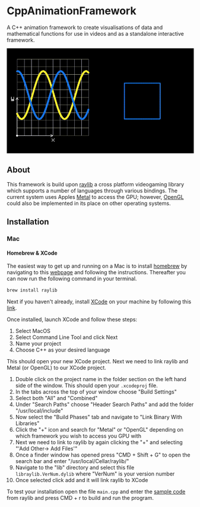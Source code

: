 # CppAnimationFramework
A C++ animation framework to create visualisations of data and mathematical functions for use in videos and as a standalone interactive framework. 

![Example](VideoExamples/Example.gif)

## About

This framework is build upon [raylib](https://www.raylib.com/index.html) a cross platform videogaming library which supports a number of languages through various bindings. The current system uses Apples [Metal](https://developer.apple.com/metal/) to access the GPU; however, [OpenGL](https://www.opengl.org/) could also be implemented in its place on other operating systems.

## Installation

### Mac

#### Homebrew & XCode

The easiest way to get up and running on a Mac is to install [homebrew](https://brew.sh/) by navigating to this [webpage](https://brew.sh/) and following the instructions. Thereafter you can now run the following command in your terminal.

```bash
brew install raylib
```

Next if you haven't already, install [XCode](https://developer.apple.com/xcode/) on your machine by following this [link](https://developer.apple.com/xcode/).

Once installed, launch XCode and follow these steps:

1. Select MacOS
2. Select Command Line Tool and click Next
3. Name your project
4. Choose C++ as your desired language

This should open your new XCode project. Next we need to link raylib and Metal (or OpenGL) to our XCode project. 

1. Double click on the project name in the folder section on the left hand side of the window. This should open your `.xcodeproj` file. 
2. In the tabs across the top of your window choose "Build Settings"
3. Select both "All" and "Combined"
4. Under "Search Paths" choose "Header Search Paths" and add the folder "/usr/local/include"
5. Now select the "Build Phases" tab and navigate to "Link Binary With Libraries"
6. Click the "+" icon and search for "Metal" or "OpenGL" depending on which framework you wish to access you GPU with
7. Next we need to link to raylib by again clicking the "+" and selecting "'Add Other-> Add Files'"
8. Once a finder window has opened press "CMD + Shift + G" to open the search bar and enter "/usr/local/Cellar/raylib/"
9. Navigate to the "lib" directory and select this file `libraylib.VerNum.dylib` where "VerNum" is your version number
10. Once selected click add and it will link raylib to XCode

To test your installation open the file `main.cpp` and enter the [sample code](https://www.raylib.com/examples.html) from raylib and press CMD + r to build and run the program. 
